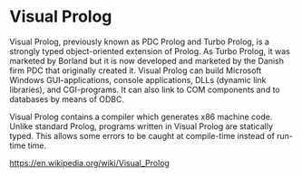 # Visual Prolog

Visual Prolog, previously known as PDC Prolog and Turbo Prolog, is a strongly typed object-oriented extension of Prolog. As Turbo Prolog, it was marketed by Borland but it is now developed and marketed by the Danish firm PDC that originally created it. Visual Prolog can build Microsoft Windows GUI-applications, console applications, DLLs (dynamic link libraries), and CGI-programs. It can also link to COM components and to databases by means of ODBC.

Visual Prolog contains a compiler which generates x86 machine code. Unlike standard Prolog, programs written in Visual Prolog are statically typed. This allows some errors to be caught at compile-time instead of run-time time.

https://en.wikipedia.org/wiki/Visual_Prolog